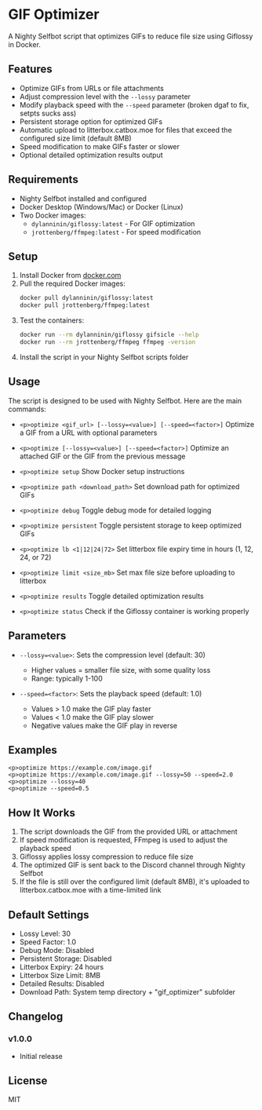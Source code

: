 # GIF Optimizer

A Nighty Selfbot script that optimizes GIFs to reduce file size using Giflossy in Docker.

## Features

- Optimize GIFs from URLs or file attachments
- Adjust compression level with the `--lossy` parameter
- Modify playback speed with the `--speed` parameter (broken dgaf to fix, setpts sucks ass)
- Persistent storage option for optimized GIFs
- Automatic upload to litterbox.catbox.moe for files that exceed the configured size limit (default 8MB)
- Speed modification to make GIFs faster or slower
- Optional detailed optimization results output

## Requirements

- Nighty Selfbot installed and configured
- Docker Desktop (Windows/Mac) or Docker (Linux)
- Two Docker images:
  - `dylanninin/giflossy:latest` - For GIF optimization
  - `jrottenberg/ffmpeg:latest` - For speed modification

## Setup

1. Install Docker from [docker.com](https://www.docker.com/products/docker-desktop/)
2. Pull the required Docker images:
   ```bash
   docker pull dylanninin/giflossy:latest
   docker pull jrottenberg/ffmpeg:latest
   ```
3. Test the containers:
   ```bash
   docker run --rm dylanninin/giflossy gifsicle --help
   docker run --rm jrottenberg/ffmpeg ffmpeg -version
   ```
4. Install the script in your Nighty Selfbot scripts folder

## Usage

The script is designed to be used with Nighty Selfbot. Here are the main commands:

- `<p>optimize <gif_url> [--lossy=<value>] [--speed=<factor>]`
  Optimize a GIF from a URL with optional parameters

- `<p>optimize [--lossy=<value>] [--speed=<factor>]`
  Optimize an attached GIF or the GIF from the previous message

- `<p>optimize setup`
  Show Docker setup instructions

- `<p>optimize path <download_path>`
  Set download path for optimized GIFs

- `<p>optimize debug`
  Toggle debug mode for detailed logging

- `<p>optimize persistent`
  Toggle persistent storage to keep optimized GIFs

- `<p>optimize lb <1|12|24|72>`
  Set litterbox file expiry time in hours (1, 12, 24, or 72)

- `<p>optimize limit <size_mb>`
  Set max file size before uploading to litterbox

- `<p>optimize results`
  Toggle detailed optimization results

- `<p>optimize status`
  Check if the Giflossy container is working properly

## Parameters

- `--lossy=<value>`: Sets the compression level (default: 30)
  - Higher values = smaller file size, with some quality loss
  - Range: typically 1-100

- `--speed=<factor>`: Sets the playback speed (default: 1.0)
  - Values > 1.0 make the GIF play faster
  - Values < 1.0 make the GIF play slower
  - Negative values make the GIF play in reverse

## Examples

```
<p>optimize https://example.com/image.gif
<p>optimize https://example.com/image.gif --lossy=50 --speed=2.0
<p>optimize --lossy=40
<p>optimize --speed=0.5
```

## How It Works

1. The script downloads the GIF from the provided URL or attachment
2. If speed modification is requested, FFmpeg is used to adjust the playback speed
3. Giflossy applies lossy compression to reduce file size
4. The optimized GIF is sent back to the Discord channel through Nighty Selfbot
5. If the file is still over the configured limit (default 8MB), it's uploaded to litterbox.catbox.moe with a time-limited link

## Default Settings

- Lossy Level: 30
- Speed Factor: 1.0
- Debug Mode: Disabled
- Persistent Storage: Disabled
- Litterbox Expiry: 24 hours
- Litterbox Size Limit: 8MB
- Detailed Results: Disabled
- Download Path: System temp directory + "gif_optimizer" subfolder

## Changelog

### v1.0.0
- Initial release

## License

MIT 